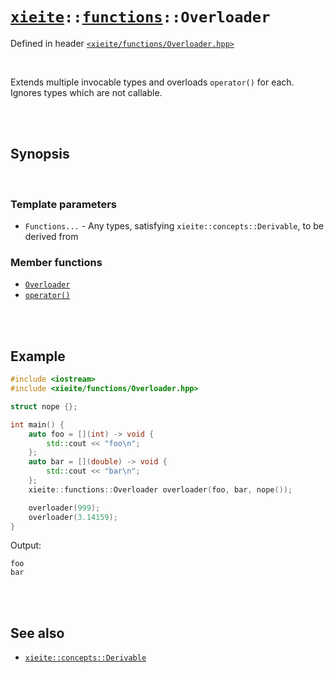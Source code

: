 # [`xieite`](../../README.md)`::`[`functions`](../../docs/functions.md)`::Overloader`
Defined in header [`<xieite/functions/Overloader.hpp>`](../../include/xieite/functions/Overloader.hpp)

<br/>

Extends multiple invocable types and overloads `operator()` for each. Ignores types which are not callable.

<br/><br/>

## Synopsis

<br/>

### Template parameters
- `Functions...` - Any types, satisfying `xieite::concepts::Derivable`, to be derived from
### Member functions
- [`Overloader`](../../docs/functions/Overloader/constructor.md)
- [`operator()`](../../docs/functions/Overloader/operatorCall.md)

<br/><br/>

## Example
```cpp
#include <iostream>
#include <xieite/functions/Overloader.hpp>

struct nope {};

int main() {
	auto foo = [](int) -> void {
		std::cout << "foo\n";
	};
	auto bar = [](double) -> void {
		std::cout << "bar\n";
	};
	xieite::functions::Overloader overloader(foo, bar, nope());

	overloader(999);
	overloader(3.14159);
}
```
Output:
```
foo
bar
```

<br/><br/>

## See also
- [`xieite::concepts::Derivable`](../../docs/concepts/Derivable.md)
